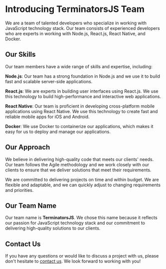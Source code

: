# Introducing TerminatorsJS Team
We are a team of talented developers who specialize in working with JavaScript technology stack. Our team consists of experienced developers who are experts in working with Node.js, React.js, React Native, and Docker.

## Our Skills
Our team members have a wide range of skills and expertise, including:

**Node.js**: Our team has a strong foundation in Node.js and we use it to build fast and scalable server-side applications.

**React.js**: We are experts in building user interfaces using React.js. We use this technology to build high-performance and interactive web applications.

**React Native**: Our team is proficient in developing cross-platform mobile applications using React Native. We use this technology to create fast and reliable mobile apps for iOS and Android.

**Docker**: We use Docker to containerize our applications, which makes it easy for us to deploy and manage our applications.

## Our Approach

We believe in delivering high-quality code that meets our clients' needs. Our team follows the Agile methodology and we work closely with our clients to ensure that we deliver solutions that meet their requirements.

We are committed to delivering projects on time and within budget. We are flexible and adaptable, and we can quickly adjust to changing requirements and priorities.

## Our Team Name
Our team name is **TerminatorsJS**. We chose this name because it reflects our passion for JavaScript technology stack and our commitment to delivering high-quality solutions to our clients.

## Contact Us
If you have any questions or would like to discuss a project with us, please don't hesitate to [contact us](mailto:quocthoaitran@gmail.com). We look forward to working with you!
